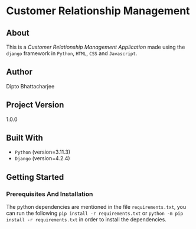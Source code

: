 # Customer Relationship Management

## About
This is a _Customer Relationship Management Application_ made using the `django` framework in `Python`, `HTML`, `CSS` and `Javascript`.
 
## Author
Dipto Bhattacharjee

## Project Version
1.0.0

## Built With
* `Python` (version=3.11.3)
* `Django` (version=4.2.4)

## Getting Started

### Prerequisites And Installation
The python dependencies are mentioned in the file `requirements.txt`, you can run the following ```pip install -r requirements.txt``` or ```python -m pip install -r requirements.txt``` in order to install the dependencies.
